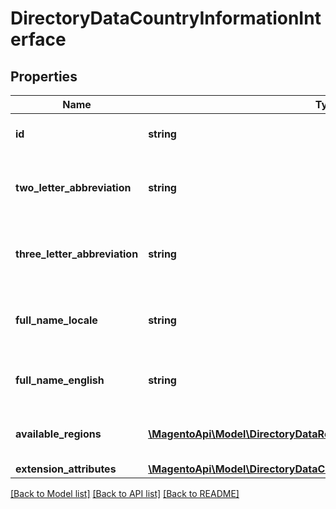 # DirectoryDataCountryInformationInterface

## Properties
Name | Type | Description | Notes
------------ | ------------- | ------------- | -------------
**id** | **string** | The country id for the store. | 
**two_letter_abbreviation** | **string** | The country 2 letter abbreviation for the store. | 
**three_letter_abbreviation** | **string** | The country 3 letter abbreviation for the store. | 
**full_name_locale** | **string** | The country full name (in store locale) for the store. | 
**full_name_english** | **string** | The country full name (in English) for the store. | 
**available_regions** | [**\MagentoApi\Model\DirectoryDataRegionInformationInterface[]**](DirectoryDataRegionInformationInterface.md) | The available regions for the store. | [optional] 
**extension_attributes** | [**\MagentoApi\Model\DirectoryDataCountryInformationExtensionInterface**](DirectoryDataCountryInformationExtensionInterface.md) |  | [optional] 

[[Back to Model list]](../../README.md#documentation-for-models) [[Back to API list]](../../README.md#documentation-for-api-endpoints) [[Back to README]](../../README.md)

